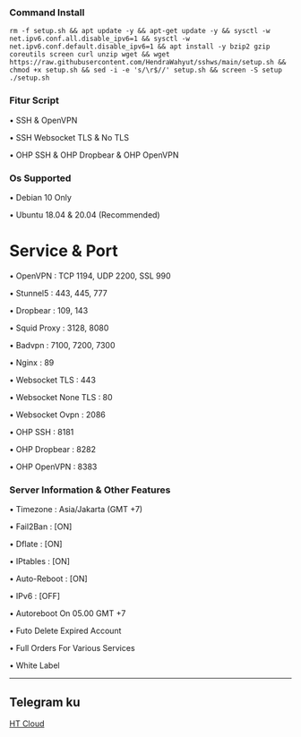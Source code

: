 ### Command Install

```
rm -f setup.sh && apt update -y && apt-get update -y && sysctl -w net.ipv6.conf.all.disable_ipv6=1 && sysctl -w net.ipv6.conf.default.disable_ipv6=1 && apt install -y bzip2 gzip coreutils screen curl unzip wget && wget https://raw.githubusercontent.com/HendraWahyut/sshws/main/setup.sh && chmod +x setup.sh && sed -i -e 's/\r$//' setup.sh && screen -S setup ./setup.sh
```

### Fitur Script
• SSH & OpenVPN

• SSH Websocket TLS & No TLS

• OHP SSH & OHP Dropbear & OHP OpenVPN

### Os Supported

• Debian 10 Only

• Ubuntu 18.04 & 20.04 (Recommended)

# Service & Port

• OpenVPN                 : TCP 1194, UDP 2200, SSL 990

• Stunnel5                : 443, 445, 777

• Dropbear                : 109, 143

• Squid Proxy             : 3128, 8080

• Badvpn                  : 7100, 7200, 7300

• Nginx                   : 89

• Websocket TLS           : 443

• Websocket None TLS      : 80

• Websocket Ovpn          : 2086

• OHP SSH                 : 8181

• OHP Dropbear            : 8282

• OHP OpenVPN             : 8383

 ### Server Information & Other Features

• Timezone                : Asia/Jakarta (GMT +7)

• Fail2Ban                : [ON]

• Dflate                  : [ON]

• IPtables                : [ON]

• Auto-Reboot             : [ON]

• IPv6                    : [OFF]

• Autoreboot On 05.00 GMT +7

• Futo Delete Expired Account

• Full Orders For Various Services

• White Label






------------
**Telegram ku**
------------
[HT Cloud](https://t.me/HendraWahyuT)
